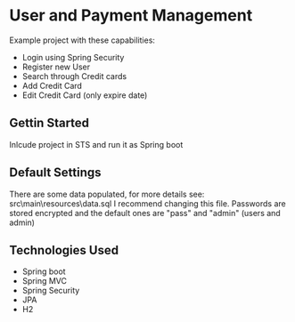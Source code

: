 # User and Payment Management

Example project with these capabilities:
 * Login using Spring Security
 * Register new User
 * Search through Credit cards
 * Add Credit Card
 * Edit Credit Card (only expire date)
 
## Gettin Started

Inlcude project in STS and run it as Spring boot

## Default Settings

There are some data populated, for more details see: src\main\resources\data.sql
I recommend changing this file. Passwords are stored encrypted and the default ones are "pass" and "admin" (users and admin)

## Technologies Used

 * Spring boot
 * Spring MVC
 * Spring Security
 * JPA
 * H2

